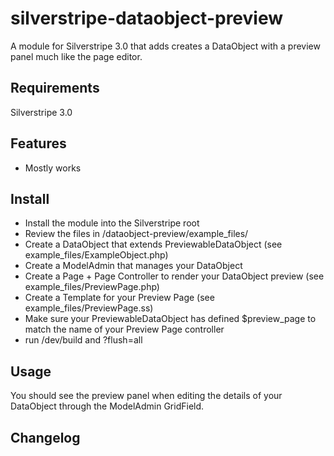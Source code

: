 # silverstripe-dataobject-preview

A module for Silverstripe 3.0 that adds creates a DataObject with a preview panel much like the page editor.

## Requirements

Silverstripe 3.0

## Features

- Mostly works

## Install

- Install the module into the Silverstripe root
- Review the files in <site>/dataobject-preview/example_files/
- Create a DataObject that extends PreviewableDataObject (see example_files/ExampleObject.php)
- Create a ModelAdmin that manages your DataObject
- Create a Page + Page Controller to render your DataObject preview (see example_files/PreviewPage.php)
- Create a Template for your Preview Page (see example_files/PreviewPage.ss)
- Make sure your PreviewableDataObject has defined $preview_page to match the name of your Preview Page controller
- run /dev/build and ?flush=all

## Usage

You should see the preview panel when editing the details of your DataObject through the ModelAdmin GridField.

## Changelog


